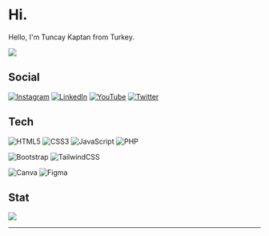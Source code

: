 # Hi.
Hello, I'm Tuncay Kaptan from Turkey.

[![](https://visitcount.itsvg.in/api?id=tuncaykaptan&icon=2&color=12)](https://visitcount.itsvg.in)

## Social
[![Instagram](https://img.shields.io/badge/Instagram-%23E4405F.svg?logo=Instagram&logoColor=white)](https://instagram.com/tunc.ayy)
[![LinkedIn](https://img.shields.io/badge/LinkedIn-%230077B5.svg?logo=linkedin&logoColor=white)](https://linkedin.com/in/tuncay-kaptan-828958201)
[![YouTube](https://img.shields.io/badge/YouTube-%23FF0000.svg?logo=YouTube&logoColor=white)](https://youtube.com/@tuncaykaptandev) 
[![Twitter](https://img.shields.io/badge/Twitter-%231DA1F2.svg?logo=Twitter&logoColor=white)](https://twitter.com/tuncaykptn)

## Tech
![HTML5](https://img.shields.io/badge/html5-%23E34F26.svg?style=for-the-badge&logo=html5&logoColor=white)
![CSS3](https://img.shields.io/badge/css3-%231572B6.svg?style=for-the-badge&logo=css3&logoColor=white)
![JavaScript](https://img.shields.io/badge/javascript-%23323330.svg?style=for-the-badge&logo=javascript&logoColor=%23F7DF1E)
![PHP](https://img.shields.io/badge/php-%23777BB4.svg?style=for-the-badge&logo=php&logoColor=white)

![Bootstrap](https://img.shields.io/badge/bootstrap-%23563D7C.svg?style=for-the-badge&logo=bootstrap&logoColor=white)
![TailwindCSS](https://img.shields.io/badge/tailwindcss-%2338B2AC.svg?style=for-the-badge&logo=tailwind-css&logoColor=white)

![Canva](https://img.shields.io/badge/Canva-%2300C4CC.svg?style=for-the-badge&logo=Canva&logoColor=white)
![Figma](https://img.shields.io/badge/figma-%23F24E1E.svg?style=for-the-badge&logo=figma&logoColor=white)

## Stat
![](https://github-readme-stats.vercel.app/api/top-langs/?username=tuncaykaptan&theme=dark&hide_border=true&include_all_commits=true&count_private=true&layout=compact)

---


<!-- Proudly created with GPRM ( https://gprm.itsvg.in ) -->

<!--
**tuncaykaptan/tuncaykaptan** is a ✨ _special_ ✨ repository because its `README.md` (this file) appears on your GitHub profile.

Here are some ideas to get you started:

- 🔭 I’m currently working on ...
- 🌱 I’m currently learning ...
- 👯 I’m looking to collaborate on ...
- 🤔 I’m looking for help with ...
- 💬 Ask me about ...
- 📫 How to reach me: ...
- 😄 Pronouns: ...
- ⚡ Fun fact: ...
-->
